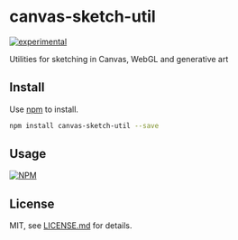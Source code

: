 # canvas-sketch-util

[![experimental](http://badges.github.io/stability-badges/dist/experimental.svg)](http://github.com/badges/stability-badges)

Utilities for sketching in Canvas, WebGL and generative art

## Install

Use [npm](https://npmjs.com/) to install.

```sh
npm install canvas-sketch-util --save
```

## Usage

[![NPM](https://nodei.co/npm/canvas-sketch-util.png)](https://www.npmjs.com/package/canvas-sketch-util)

## License

MIT, see [LICENSE.md](http://github.com/mattdesl/canvas-sketch-util/blob/master/LICENSE.md) for details.
